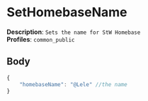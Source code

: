 # SetHomebaseName

**Description**: `Sets the name for StW Homebase` \
**Profiles**: `common_public`

## Body
```js
{
    "homebaseName": "@Lele" //the name
}
```
